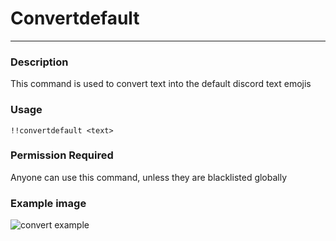 # Convertdefault
---
### Description
This command is used to convert text into the default discord text emojis
### Usage
```
!!convertdefault <text>
```
### Permission Required
Anyone can use this command, unless they are blacklisted globally

### Example image
![convert example](convertdefault.png)
